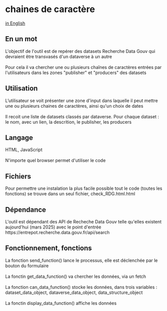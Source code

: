 <a id='francais'></a>
<h1>chaines de caractère</h1>
<a href='#english'>in English</a>
<h2>En un mot</h2>
L'objectif de l'outil est de repérer des datasets Recherche Data Gouv qui devraient être transvasés d'un dataverse à un autre
<br/><br/>
Pour cela il va chercher une ou plusieurs chaînes de caractères entrées par l'utilisateurs dans les zones "publisher" et "producers" des datasets
<h2>Utilisation</h2>
L’utilisateur se voit présenter une zone d'input dans laquelle il peut mettre une ou plusieurs chaines de caractères, ainsi qu'un choix de dates
<br/><br/>
Il recoit une liste de datasets classés par dataverse. Pour chaque dataset : le nom, avec un lien, la descrition, le publisher, les producers
<h2>Langage</h2>
HTML, JavaScript
<br/><br/>
N'importe quel browser permet d'utiliser le code
<h2>Fichiers</h2>
Pour permettre une instalation la plus facile possible tout le code (toutes les fonctions) se trouve dans un seul fichier, check_RDG.html.html
<h2>Dépendance</h2>
L'outil est dépendant des API de Recheche Data Gouv telle qu'elles existent aujourd'hui (mars 2025) avec le point d'entrée https://entrepot.recherche.data.gouv.fr/api/search
<h2>Fonctionnement, fonctions</h2>
La fonction send_function() lance le processus, elle est déclenchée par le bouton du formulaire
<br/><br/>
La fonctin get_data_function() va chercher les données, via un fetch
<br/><br/>
La fonction can_data_function() stocke les données, dans trois variables : dataset_data_object, dataverse_data_object, data_structure_object
<br/><br/>
La fonctin display_data_function() affiche les données

